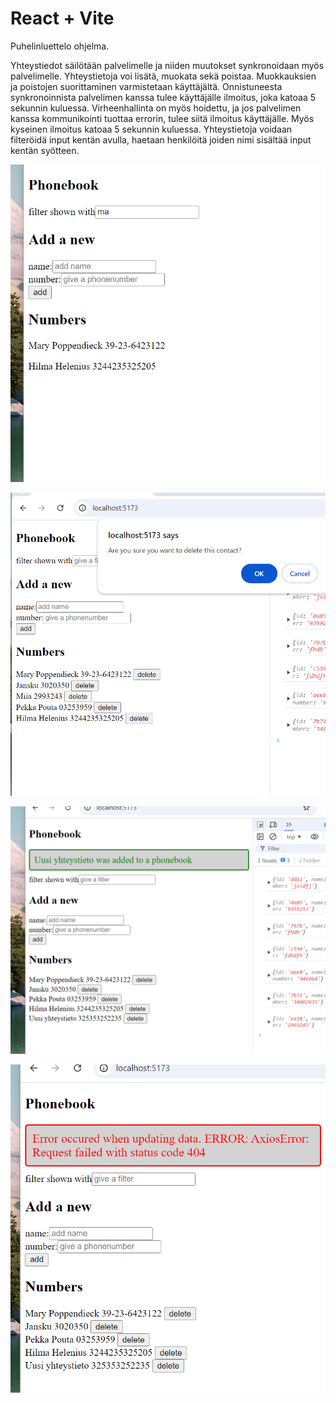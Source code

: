 # React + Vite

Puhelinluettelo ohjelma.

Yhteystiedot säilötään palvelimelle ja niiden muutokset synkronoidaan myös palvelimelle. Yhteystietoja voi lisätä, muokata sekä poistaa. Muokkauksien ja poistojen suorittaminen varmistetaan käyttäjältä. Onnistuneesta synkronoinnista palvelimen kanssa tulee käyttäjälle ilmoitus, joka katoaa 5 sekunnin kuluessa. Virheenhallinta on myös hoidettu, ja jos palvelimen kanssa kommunikointi tuottaa errorin, tulee siitä ilmoitus käyttäjälle. Myös kyseinen ilmoitus katoaa 5 sekunnin kuluessa. Yhteystietoja voidaan filteröidä input kentän avulla, haetaan henkilöitä joiden nimi sisältää input kentän syötteen.

![alt text](image-1.png)

![alt text](image-2.png)

![alt text](image-3.png)

![alt text](image-4.png)

